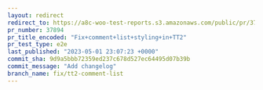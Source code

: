 ```yaml
---
layout: redirect
redirect_to: https://a8c-woo-test-reports.s3.amazonaws.com/public/pr/37894/e2e/index.html
pr_number: 37894
pr_title_encoded: "Fix+comment+list+styling+in+TT2"
pr_test_type: e2e
last_published: "2023-05-01 23:07:23 +0000"
commit_sha: 9d9a5bbb72359ed237c678d527ec64495d07b39b
commit_message: "Add changelog"
branch_name: fix/tt2-comment-list
---
```

